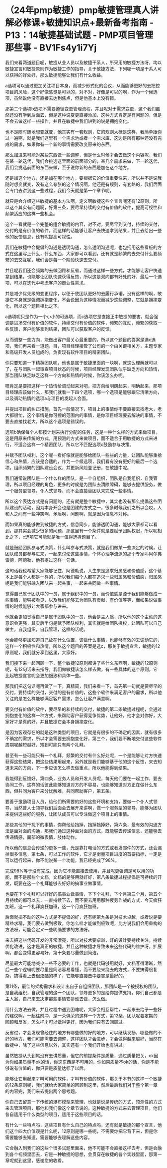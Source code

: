 # （24年pmp敏捷）pmp敏捷管理真人讲解必修课+敏捷知识点+最新备考指南 - P13：14敏捷基础试题 - PMP项目管理那些事 - BV1Fs4y1i7Yj

我们来看两道题目呃，敏捷从业人员以及敏捷干系人，所采用的敏捷方法呀，均以敏捷宣言和敏捷原则作为敏捷工作的指导，关于敏捷方法，下列哪一项是干系人可以获得的好处好，那么敏捷能够让我们有什么收益。

a选项可以通过更加关注项目本身，而减少形式化的会议，从而能够更好的去把控项目的风险，这个好像感觉是可以的，对不对，好像是可以的啊，作为一个候选项，虽然说他没有直接去达到焦点，但是他基本上没有错。

那第二个选项b选项不需要遵循变更管理流程，并且呢对于需求变更，这个我们虽然还没有学到后面去，但是这种说变更直接添加，这种方式肯定是有问题的，但是不会去做这样一些操作，并且在敏捷中我们讲到的说是拥抱变化。

也不是随时随地想变就变，他其实有一套规则，它的规则大概是这样，我简单跟你过一遍啊，就是我们这里有一个需求池或者一个需求库，这边是所有那种还没有完成的需求，如果你有一个新的事情需要改变原来的东西。

那么加进来可能对某些东西做一些调整，但是什么时候才会去做这个内容呢，我们在某一轮迭代，我们会挑选这里面的前面部分的，某几个需求来做，下一轮迭代，我们会挑选前面的东西来做，至于说你新的东西是加在这个地方。

还是加这个地方，还是加在哪个地方，要根据它的价值重要性来，所以并不是说我随时想变就变，没有这么夸张的这个情况啊，他还是有规则，有套路的，我们后面会专门去讲到这一些过程，我们今天就是第一个章节呢。

就只是会介绍这些敏捷的基本方法啊，定义啊敏捷这些个宣言呢还有12原则，所以这个其实有问题啊，好第三条，要尽早持续的交付有价值的软件，提高可视性和频繁适应的这样一些机会。

这个一看就是一个完整的适合敏捷的内容，对不对，要尽早到交付，持续的交付，交付的是有价值的软件，而这样的话能够让客户去快速拿到结果，并且去给出一些他的反馈信息，还有呢提高可视性。

我们在敏捷中会提倡的沟通是透明沟通，怎么透明沟通呢，也包括用这些看板的方式在这里写上什么，什么东西，大家都可以看到，还有就是频繁的去交付什么要频繁的去交互呢，我们会是每一个阶段快速去交付。

并且呢我们还会频繁的去做回顾和反省，而通过这样一些方式，才能够让客户快速拿到结果，也能够让团队快速获得反馈，所以这是双向都有好处的好，最后一个选项，可以在迭代中考虑客户的商业性需求。

并是减少优先级的变更程序，以便于使团队更好的去履行承诺，没有这样的啊，敏捷它本身就是强调拥抱变化，不会说因为这种情况而减少这些调整，它就是拥抱变化，所以这个题目相比之下。

a选项呢只是作为一个小小的可选项，而c选项它是直接正中敏捷的要害，就会强调是进场交付有价值的软件，持续交付有价值的软件，频繁的互动，频繁的获取一些反馈，客户能够拿到结果，团队可以获取客户的反馈。

从而调整一些方向，能做出客户最关心最重要的，所以这个题目的答案是选c选项，我们再来看一道题，目，项目经理接管了公司的一个由关键相关方，主题专家和高级开发人员组成的，负责现有软件项目的精密团队。

你只要知道一下精英团队呢，他也是属于敏捷里面的一块啊，就这么理解就可以了，在与团队一起审查项目状态的时候，项目经理发现团队似乎缺乏方向和热情，那当团队缺乏缺乏这样一个方向和热情的时候，你该怎么办呢。

嗯肯定是要把这样一个热情给调动起来对吧，把方向给明朗起来，明确起来，那项目经理应该做什么，那我们就看一下四个选项，哪一个选项是能够跟它清晰方向，以及调动热情的选项a与项目的发起人会面。

并提出项目的纠正措施，首先一般情况下，项目上的事情你不要直接去找老大，老大都很忙，这个事情是你可控的范围内的事情，是你项目经理要去解决的事情，不要去直接找老大，所以这个选项是错误的。

选项b确保每个人都按计划来执行分配的任务，这是一种什么样的方式来做项目，这是用原来传统的方式，用预测的方式来做项目，而不适合于用敏捷的方式来进行，不适合这样一个精密团队，所以它不匹配选项c鼓励参与决策。

并赋予团队权利，这个呢一看好像就是能够给团队一些些的力量，让团队能够重拾信心和热情，应该是合适的，作为一个候选项，我们看有没有更好的最后一个选项，组织频繁的团队建设会议，并更新风险登记册，在敏捷中呢。

我们通常说团队是一个什么样的团队，是一个自组织，团队是自我组织，自我管理，所以项目经理的角色，更多的时候是为团队去清除障碍，能够去提供服务，做一个服务型领导，仆人式领导，而不会直接替团队来完成一些事情。

所以这个表达方式是有问题的，还有就是整个敏捷中，其实也没有那么提倡这些团队建设的活动，因为本身开会也是团建的方式之一，很多时候我们之所以会哎，人和人之间有一些冲突啊，矛盾啊，问题啊，就是因为信息不对称。

而如果真的能够做到敏捷的方式，信息同步，能够透明沟通，能够大家都可以看到，那其实会减少很多的问题，那这里有一个条件就是要赋予团队权限，所以呢相比之下，c选项它可能就是唯一值得选择题目了。

就是鼓励团队参与式决策，什么叫参与式决策，就是我们做某一些决定的时候，让团队成员都参与进来，一起来讨论这些事情，个体心理学流派的那个专家叫阿尔弗雷德，阿德勒，他有提过这样一句话。

这句话我也希望大家能够记住，阿德勒说，人生来是追求归属感和价值感，这个基本上是每个人都是一样的，所以我们每个人都在追求一些归属感和价值感，归属感呢是我们能够融入团队来一起共事，一起来共同做一些事情。

觉得自己属于团队中的一员，属于组织中的一员，而价值感是源于我们能够做成一些事情，能够被看见，以及我们能够去为团队有贡献，有价值等等，而如果说做事情的时候能够让大家都参与进来。

他就会更加觉得自己是属于团队中的一员，他会是主人翁，所以他的这个主动的这意识会更强，其实后半句是赋予团队权利，其实就是给团队授权，让团队可以自己做主，自我组织，自我管理，这样的话呢。

他会能够更加知道自己放在什么位置，该做什么事情，也能够有效的去调动它的，这样一个积极性和热情，所以这个题目的答案是选c，那关于敏捷宣言，敏捷的12原则呢，我们就分享到这里，大家好。

我们接下来一起回顾一下，整个敏捷12原则都讲了些什么东西啊，敏捷的12原则呢，有12句话来去指导，我们做敏捷该怎么样去做，有一些具体的这个原则，它比起敏捷宣言呢会更加细致和具体一些。

那我们把这句话呢再做了一下，真精简，我们来看一下，首先第一句就是要尽早的交付，要持续的交付，交付的是有价值的，这些个软件来满足客户的需求，所以他关注的是怎么样能够满足客户需求，怎么让客户满意啊。

要交付有价值的软件，要尽早的和持续的交付，敏捷的第二条敏捷过程呢，会通过拥抱变化的这样一种方式，来帮助客户获得竞争优势，让他好，他才会对你好，大家好才是真的好，并且敏捷它会本身拥抱变化。

是因为客观存在的就是这种类型的项目，它就是有很多的不确定的因素，就有很多不确定的需求，所以才会需要去拥抱变化好，第三个，我们要不断地交付这些软件周期呢越短越好，短到可能只有两个礼拜。

甚至有一些可能只有一个礼拜，频繁的交付有什么好处呢，一个是能够让对方快速获得这些结果，把这些结果用起来，另外就是我们能够基于他的这个反馈，来去知道未来的方向，下一步应该怎么样去做重点，所以他能得到结果。

我能得到反馈好，第四条，业务人员和开发人员呢，每天他们要在一起工作，要去协同工作，这样的话彼此能够知道对方的不容易，也能够知道对方正在做什么东西，但共同为客户来分忧解难，共同帮助客户，第五条。

要善于激励项目人员，给他们所需要的好的这些环境和支持，要做一个仆人式领导，当然普人士领导我们后面会去展开来讲啊，做一个服务型的领导，能够为团队来提供这些好的服务，让团队成员可以专注做这个项目上的事情。

那些其他的干扰下的事情，你帮他给挡掉，挡掉挡掉好，第六条，最有效的沟通方法是面对面的沟通，那我们通过这种面对面的方式，既能够去传递信息，还能够去传递情感，面部的微表情，肢体动作。

所以他的信息会传递的更多一些，光是靠打电话的方式或者发邮件的方式，还会漏掉很多信息，第七条，可以工作的软件，它才是衡量项目进度的首要指标，一定是可以运行起来，你不能说某一个功能，我已经完成了98%。

完成98%等于没有完成，因为它不能直接去使用，并且呢更强调是可以用的功能，而不是那些个文档，文档的是够用就好好，第八条敏捷过程提倡是可持续的开发，既要在这一个礼拜能够去好好的搞事业做事情。

也要在下个礼拜可以好好的搞事业做事情，下下个礼拜，下个月第三个月，第五个月持续的都可以去，一直持续下去，而不要去用用那种疲劳作战的方式，今天疯狂加班，这一个礼拜疯狂加班，这一个月疯狂加班。

后面就搞不动的这种方式是不提倡的好，还有呢第九条是对技术卓越，或者说是要精益求精，我们要去做到极致，你怎么样才能做到极致呢，比方说我们会用重构的方法呀，可能会定义一些明确要求的方法呀。

来去把这些代码开发的非常漂亮，所以对技术要卓越，好的设计要持续关注，持续优化改进，这才是真正的敏捷，并且这种敏捷才导致未来这些代码的维护呀，扩展啊，都会变得更容易好，第十条要尽量做到简洁。

尽量最大可能地减少一些不必要的工作，也就是代码够用就好，文档写得清晰，然后一些个逻辑呢要尽量是简洁容易看懂，而不要绕来绕去的方式，不要搞得很复杂，搞得看上去很炫酷的样子，它能够直接击中要害是最好的。

第11条，最佳的架构需求和设计出自于自组织团队，那团队是一个被授权的团队，是自我组织，自我管理的这一个团队，领导更多的是给你提供支持，你们自己都是主人翁，自己来去决定那些事情安排谁去做，怎么做。

用什么方法去做，并且过程中遇到困难呢，大家会相互帮忙，一起来去给予一些好的建议啊，一起往前冲，是一荣俱荣的这样一个方式，第12条，团队呢要定期的回顾和反省，怎么样才可以做得更好，因为我们只有去回顾过。

反省过，才会发现曾经住的地方有哪些做的好的地方，可以继续发扬，哪些做的不好的地方，我们可能需要去调整，这样团队才会进步，才会做得越来越好，当然在敏捷中，除了这些信息以外，其实还有一个我们开始也有讲过。

虽然敏捷从头到尾没有去讲质量，但它的前提条件是质量，通过质量把关，ok因为你如果质量不ok的话，你这东西是不可用的，你如果质量不ok的话，你是不能够说有价值的，你只要是质量达标了以后。

能够让它用起来才叫可用的软件，才叫有价值的软件，那关于本节的这样一个敏捷的12条原则呢，我们就给大家简单的回顾到这里，然后最后我们对于整个第一章的内容完，我们来去提出两个思考题。

你自己去留意一下传统的瀑布模型来管理，也就是说是传统的方式，预测性的方式来去管理项目，那他和我们像这个章节说的，这种敏捷的方式来去管理项目，他们各自适用于什么类型的项目，适用于这些项目的话。

有什么一些特点吗，这些项目有什么自己的特点吗，还有就是敏捷的那个宣言，他们这个四大价值观是什么呢，12原则是哪一些呢，不需要你把它背下来，但是你需要能够去知道，需要能够去理解这些内容。

它会融入到我们的这些个很多试题里面来，他不可能不会直接这样去考，但是会融到各个视频里面去，它是一种敏捷的思想，会贯穿在敏捷的各个实践里面，那第一章呢就到这里，感谢您的收看。


